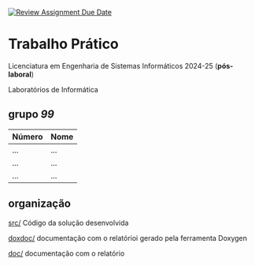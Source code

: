 [![Review Assignment Due Date](https://classroom.github.com/assets/deadline-readme-button-22041afd0340ce965d47ae6ef1cefeee28c7c493a6346c4f15d667ab976d596c.svg)](https://classroom.github.com/a/SpbyqbAX)
# Trabalho Prático

Licenciatura em Engenharia de Sistemas Informáticos 2024-25 (**pós-laboral**)

Laboratórios de Informática 

## grupo  *99*
| Número | Nome |
| -----   | ---- |
| ...     | ...  |
| ...     | ...  |
| ...     | ...  |

## organização

[src/](./src/)  Código da solução desenvolvida 

[doxdoc/](./doxdoc/)  documentação com o relatórioi gerado pela ferramenta Doxygen

[doc/](./doc/)  documentação com o relatório

